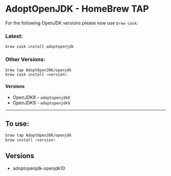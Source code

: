 # AdoptOpenJDK - HomeBrew TAP

For the following OpenJDK versions please now use `brew cask`:

### Latest:
`brew cask install adoptopenjdk`

### Other Versions:
```bash
brew tap AdoptOpenJDK/openjdk
brew cask install <version>
```

#### Versions
- OpenJDK8 - `adoptopenjdk8`
- OpenJDK9 - `adoptopenjdk9`

---

## To use:

```bash
brew tap AdoptOpenJDK/openjdk
brew install <version>
```

## Versions
- adoptopenjdk-openjdk10
